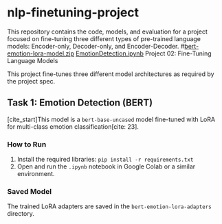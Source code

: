 # nlp-finetuning-project
This repository contains the code, models, and evaluation for a project focused on fine-tuning three different types of pre-trained language models: Encoder-only, Decoder-only, and Encoder-Decoder.
#[bert-emotion-lora-model.zip](https://github.com/user-attachments/files/23152598/bert-emotion-lora-model.zip)
[EmotionDetection.ipynb](https://github.com/user-attachments/files/23152399/EmotionDetection.ipynb)
 Project 02: Fine-Tuning Language Models

This project fine-tunes three different model architectures as required by the project spec.

## Task 1: Emotion Detection (BERT)

[cite_start]This model is a `bert-base-uncased` model fine-tuned with LoRA for multi-class emotion classification[cite: 23].

### How to Run
1.  Install the required libraries:
    `pip install -r requirements.txt`
2.  Open and run the `.ipynb` notebook in Google Colab or a similar environment.

### Saved Model
The trained LoRA adapters are saved in the `bert-emotion-lora-adapters` directory.
